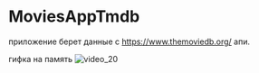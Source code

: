 # MoviesAppTmdb
приложение берет данные с  https://www.themoviedb.org/ апи.

гифка  на память
![video_20](https://user-images.githubusercontent.com/70865564/207943813-fd4089a7-dc55-4a1f-a2e4-bf49c40b0329.gif)
